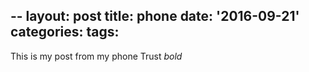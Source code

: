 --
layout: post
title: phone
date: '2016-09-21'
categories: 
tags: 
---




This is my post from my phone 
Trust
*bold*